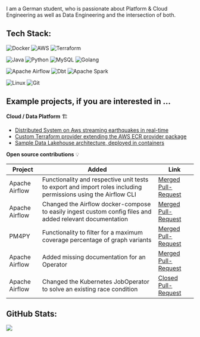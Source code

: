 I am a German student, who is passionate about Platform & Cloud Engineering as well as Data Engineering and the intersection of both.


## Tech Stack:
![Docker](https://img.shields.io/badge/docker-%230db7ed.svg?style=for-the-badge&logo=docker&logoColor=white) ![AWS](https://img.shields.io/badge/AWS-%23FF9900.svg?style=for-the-badge&logo=amazon-aws&logoColor=white) ![Terraform](https://img.shields.io/badge/terraform-%235835CC.svg?style=for-the-badge&logo=terraform&logoColor=white)

![Java](https://img.shields.io/badge/Java-ED8B00?style=for-the-badge&logo=openjdk&logoColor=white) ![Python](https://img.shields.io/badge/python-3670A0?style=for-the-badge&logo=python&logoColor=ffdd54) ![MySQL](https://img.shields.io/badge/mysql-%2300f.svg?style=for-the-badge&logo=mysql&logoColor=white) ![Golang](https://img.shields.io/badge/Go-00ADD8?logo=Go&logoColor=white&style=for-the-badge)

![Apache Airflow](https://img.shields.io/badge/Apache%20Airflow-017CEE?style=for-the-badge&logo=Apache%20Airflow&logoColor=white) ![Dbt](https://img.shields.io/badge/dbt-FF694B?style=for-the-badge&logo=dbt&logoColor=white) ![Apache Spark](https://img.shields.io/badge/Apache_Spark-FFFFFF?style=for-the-badge&logo=apachespark&logoColor=#E35A16) 

![Linux](https://img.shields.io/badge/Linux-FCC624?style=for-the-badge&logo=linux&logoColor=black) ![Git](https://img.shields.io/badge/GIT-E44C30?style=for-the-badge&logo=git&logoColor=white)



## Example projects, if you are interested in ...

__Cloud / Data Platform__  🏗

- [Distributed System on Aws streaming earthquakes in real-time](https://github.com/dominikhei/eartquake-streaming)
- [Custom Terraform provider extending the AWS ECR provider package](https://github.com/dominikhei/terraform-provider-ecr-build-push-image)
- [Sample Data Lakehouse architecture, deployed in containers](https://github.com/dominikhei/Local-Data-LakeHouse) 

__Open source contributions__ 💡
 
| Project        | Added                                                                                                          | Link                                                                |
|----------------|----------------------------------------------------------------------------------------------------------------|---------------------------------------------------------------------|
| Apache Airflow | Functionality and respective unit tests to export and import roles including permissions using the Airflow CLI | [Merged Pull-Request](https://github.com/apache/airflow/pull/36347) |
| Apache Airflow | Changed the Airflow docker-compose to easily ingest custom config files and added relevant documentation       | [Merged Pull-Request](https://github.com/apache/airflow/pull/36289) |
| PM4PY          | Functionality to filter for a maximum coverage percentage of graph variants                                    | [Merged Pull-Request](https://github.com/pm4py/pm4py-core/pull/383) |
| Apache Airflow | Added missing documentation for an Operator                                                                    | [Merged Pull-Request](https://github.com/apache/airflow/pull/44787) |
| Apache Airflow | Changed the Kubernetes JobOperator to solve an existing race condition                                         | [Closed Pull-Request](https://github.com/apache/airflow/pull/48121)
## GitHub Stats:
![](https://github-readme-stats.vercel.app/api/top-langs/?username=dominikhei&theme=default&hide_border=false&include_all_commits=true&count_private=false&layout=compact)
